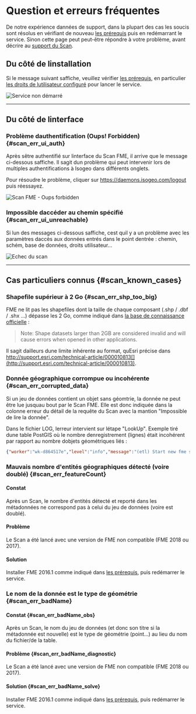 # Question et erreurs fréquentes

De  notre expérience dannées de support, dans la plupart des cas les soucis sont résolus en vérifiant de nouveau [les prérequis](prerequisites.html) puis en redémarrant le service. Sinon cette page peut peut-être répondre à votre problème, avant décrire au [support du Scan](support.html).

## Du côté de linstallation

Si le message suivant saffiche, veuillez vérifier [les prérequis](prerequisites.html), en particulier [les droits de lutilisateur configuré](prerequisites.html#compte-utilisateur) pour lancer le service.

![Service non démarré](/assets/install_errors_ServiceDoNotStart.png "Le service na pas démarré")

____

## Du côté de linterface

### Problème dauthentification \(Oups! Forbidden\) {#scan_err_ui_auth}

Après sêtre authentifié sur linterface du Scan FME, il arrive que le message ci-dessous saffiche. Il sagit dun problème qui peut intervenir lors de multiples authentifications à Isogeo dans différents onglets.

Pour résoudre le problème, cliquer sur https://daemons.isogeo.com/logout puis réessayez.

![Scan FME - Oups forbidden](/assets/error_forbidden.png "Scan FME - Problème dauthentification \(Oups! Forbidden\)")

### Impossible daccéder au chemin spécifié {#scan_err_ui_unreachable}

Si lun des messages ci-dessous saffiche, cest quil y a un problème avec les paramètres daccès aux données entrés dans le point dentrée : chemin, schém, base de données, droits utilisateur...

![Echec du scan](/assets/scan_errors_UnableToAccessEntryPoint.png "Impossible daccéder au chemin spécifié")

____

## Cas particuliers connus {#scan_known_cases}

### Shapefile supérieur à 2 Go {#scan_err_shp_too_big}

FME ne lit pas les shapefiles dont la taille de chaque composant (.shp / .dbf / .shx ...) dépasse les 2 Go, comme indiqué dans [la base de connaissance officielle](https://knowledge.safe.com/articles/772/fme-and-esri-arcgis-troubleshooting-guide.html) :

>  Note: Shape datasets larger than 2GB are considered invalid and will cause errors when opened in other applications.

Il sagit dailleurs dune limite inhérente au format, quEsri précise dans http://support.esri.com/technical-article/000010813[](http://support.esri.com/technical-article/000010813).

### Donnée géographique corrompue ou incohérente {#scan_err_corrupted_data}

Si un jeu de données contient un objet sans géomtrie, la donnée ne peut être lue jusquau bout par le Scan FME. Elle est donc indiquée dans la colonne erreur du détail de la requête du Scan avec la mantion "Impossible de lire la donnée".

Dans le fichier LOG, lerreur intervient sur létape "LookUp". Exemple tiré dune table PostGIS où le nombre denregistrement (lignes) était incohérent par rapport au nombre dobjets géométriques liés :

```json
{"worker":"wk-d864517e","level":"info","message":"(etl) Start new fme script from queue with options :  [ C:\\\\PROGRA~1\\\\Isogeo\\\\ISOGEO~1\\\\scripts\\\\lookup-postgis.fmw,\n  --OUTPUT_JSON,\n  C:\\\\PROGRA~1\\\\Isogeo\\\\ISOGEO~1\\\\tmp\\\\lookup-gC9aIjzL6,\n  --LOG_FILE,\n  C:\\\\PROGRA~1\\\\Isogeo\\\\ISOGEO~1\\\\tmp\\\\log-UUOBAvNXz,\n  --USERNAME,\n  isogeo,\n  --PASSWORD,\n  modepassepasse,\n  --SOURCE,\n  bdgeo_prod,\n  --HOST,\n  192.168.1.1,\n  --PORT,\n  5432,\n  --FEATURE_TYPES,\n  schema.dataset ]","timestamp":"2017-12-14T16:14:30.604Z"}
```

### Mauvais nombre d'entités géographiques détecté (voire doublé) {#scan_err_featureCount}

#### Constat

Après un Scan, le nombre d'entités détecté et reporté dans les métadonnées ne correspond pas à celui du jeu de données (voire est doublé).

#### Problème

Le Scan a été lancé avec une version de FME non compatible (FME 2018 ou 2017).

#### Solution

Installer FME 2016.1 comme indiqué dans [les prérequis](prerequisites.html), puis redémarrer le service.

### Le nom de la donnée est le type de géométrie {#scan_err_badName}

#### Constat {#scan_err_badName_obs}

Après un Scan, le nom du jeu de données (et donc son titre si la métadonnée est nouvelle) est le type de géométrie (point...) au lieu du nom du fichier/de la table.

#### Problème {#scan_err_badName_diagnostic}

Le Scan a été lancé avec une version de FME non compatible (FME 2018 ou 2017).

#### Solution {#scan_err_badName_solve}

Installer FME 2016.1 comme indiqué dans [les prérequis](prerequisites.html), puis redémarrer le service.
